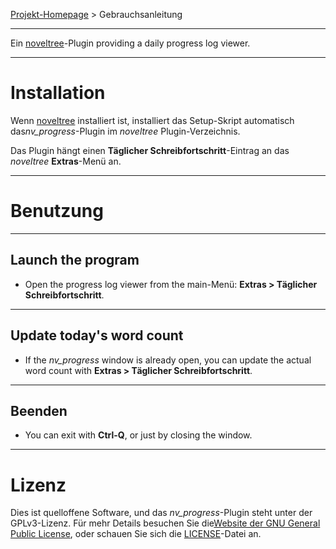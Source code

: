 [Projekt-Homepage](https://peter88213.github.io/noveltree_progress) > Gebrauchsanleitung

--- 

Ein [noveltree](https://peter88213.github.io/noveltree/)-Plugin providing a daily progress log viewer. 

---

# Installation

Wenn [noveltree](https://peter88213.github.io/noveltree/) installiert ist, installiert das Setup-Skript automatisch das*nv_progress*-Plugin im *noveltree* Plugin-Verzeichnis.

Das Plugin hängt einen **Täglicher Schreibfortschritt**-Eintrag an das *noveltree* **Extras**-Menü an. 

---

# Benutzung

---

## Launch the program

- Open the progress log viewer from the main-Menü: **Extras > Täglicher Schreibfortschritt**.

---

## Update today's word count


- If the *nv_progress* window is already open, you can update the actual word count with **Extras > Täglicher Schreibfortschritt**.

---

## Beenden

- You can exit with **Ctrl-Q**, or just by closing the window.

---

# Lizenz

Dies ist quelloffene Software, und das *nv_progress*-Plugin steht unter der GPLv3-Lizenz. Für mehr Details besuchen Sie die[Website der GNU General Public License](https://www.gnu.org/licenses/gpl-3.0.de.html), oder schauen Sie sich die [LICENSE](https://github.com/peter88213/noveltree_progress/blob/main/LICENSE)-Datei an.
